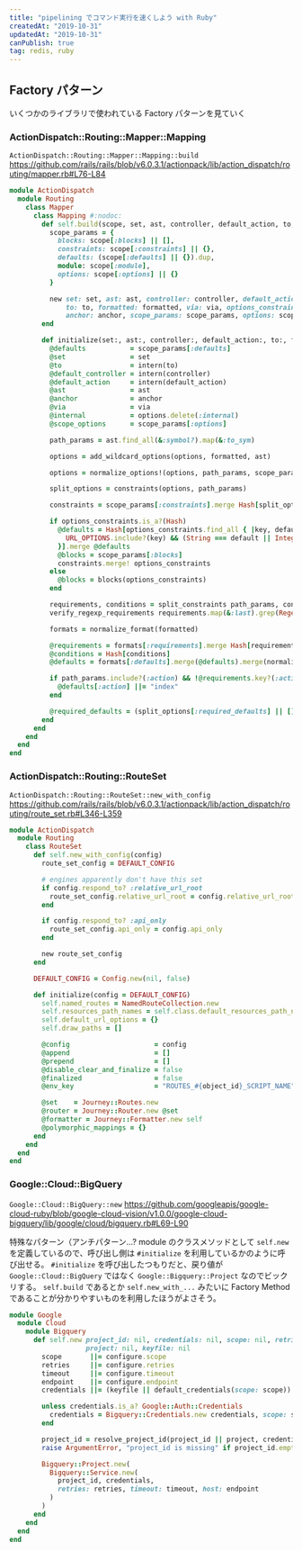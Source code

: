 ```yaml
---
title: "pipelining でコマンド実行を速くしよう with Ruby"
createdAt: "2019-10-31"
updatedAt: "2019-10-31"
canPublish: true
tag: redis, ruby
---
```


## Factory パターン

いくつかのライブラリで使われている Factory パターンを見ていく

### ActionDispatch::Routing::Mapper::Mapping

`ActionDispatch::Routing::Mapper::Mapping::build`
https://github.com/rails/rails/blob/v6.0.3.1/actionpack/lib/action_dispatch/routing/mapper.rb#L76-L84

```rb
module ActionDispatch
  module Routing
    class Mapper
      class Mapping #:nodoc:
        def self.build(scope, set, ast, controller, default_action, to, via, formatted, options_constraints, anchor, options)
          scope_params = {
            blocks: scope[:blocks] || [],
            constraints: scope[:constraints] || {},
            defaults: (scope[:defaults] || {}).dup,
            module: scope[:module],
            options: scope[:options] || {}
          }

          new set: set, ast: ast, controller: controller, default_action: default_action,
              to: to, formatted: formatted, via: via, options_constraints: options_constraints,
              anchor: anchor, scope_params: scope_params, options: scope_params[:options].merge(options)
        end

        def initialize(set:, ast:, controller:, default_action:, to:, formatted:, via:, options_constraints:, anchor:, scope_params:, options:)
          @defaults           = scope_params[:defaults]
          @set                = set
          @to                 = intern(to)
          @default_controller = intern(controller)
          @default_action     = intern(default_action)
          @ast                = ast
          @anchor             = anchor
          @via                = via
          @internal           = options.delete(:internal)
          @scope_options      = scope_params[:options]

          path_params = ast.find_all(&:symbol?).map(&:to_sym)

          options = add_wildcard_options(options, formatted, ast)

          options = normalize_options!(options, path_params, scope_params[:module])

          split_options = constraints(options, path_params)

          constraints = scope_params[:constraints].merge Hash[split_options[:constraints] || []]

          if options_constraints.is_a?(Hash)
            @defaults = Hash[options_constraints.find_all { |key, default|
              URL_OPTIONS.include?(key) && (String === default || Integer === default)
            }].merge @defaults
            @blocks = scope_params[:blocks]
            constraints.merge! options_constraints
          else
            @blocks = blocks(options_constraints)
          end

          requirements, conditions = split_constraints path_params, constraints
          verify_regexp_requirements requirements.map(&:last).grep(Regexp)

          formats = normalize_format(formatted)

          @requirements = formats[:requirements].merge Hash[requirements]
          @conditions = Hash[conditions]
          @defaults = formats[:defaults].merge(@defaults).merge(normalize_defaults(options))

          if path_params.include?(:action) && !@requirements.key?(:action)
            @defaults[:action] ||= "index"
          end

          @required_defaults = (split_options[:required_defaults] || []).map(&:first)
        end
      end
    end
  end
end
```


### ActionDispatch::Routing::RouteSet

`ActionDispatch::Routing::RouteSet::new_with_config`
https://github.com/rails/rails/blob/v6.0.3.1/actionpack/lib/action_dispatch/routing/route_set.rb#L346-L359

```rb
module ActionDispatch
  module Routing
    class RouteSet
      def self.new_with_config(config)
        route_set_config = DEFAULT_CONFIG

        # engines apparently don't have this set
        if config.respond_to? :relative_url_root
          route_set_config.relative_url_root = config.relative_url_root
        end

        if config.respond_to? :api_only
          route_set_config.api_only = config.api_only
        end

        new route_set_config
      end

      DEFAULT_CONFIG = Config.new(nil, false)

      def initialize(config = DEFAULT_CONFIG)
        self.named_routes = NamedRouteCollection.new
        self.resources_path_names = self.class.default_resources_path_names
        self.default_url_options = {}
        self.draw_paths = []

        @config                     = config
        @append                     = []
        @prepend                    = []
        @disable_clear_and_finalize = false
        @finalized                  = false
        @env_key                    = "ROUTES_#{object_id}_SCRIPT_NAME"

        @set    = Journey::Routes.new
        @router = Journey::Router.new @set
        @formatter = Journey::Formatter.new self
        @polymorphic_mappings = {}
      end
    end
  end
end
```

### Google::Cloud::BigQuery

`Google::Cloud::BigQuery::new`
https://github.com/googleapis/google-cloud-ruby/blob/google-cloud-vision/v1.0.0/google-cloud-bigquery/lib/google/cloud/bigquery.rb#L69-L90

特殊なパターン（アンチパターン...?
module のクラスメソッドとして `self.new` を定義しているので、呼び出し側は `#initialize` を利用しているかのように呼び出せる。
`#initialize` を呼び出したつもりだと、戻り値が `Google::Cloud::BigQuery` ではなく `Google::Bigquery::Project` なのでビックリする。
`self.build` であるとか `self.new_with_...` みたいに Factory Method であることが分かりやすいものを利用したほうがよさそう。

```rb
module Google
  module Cloud
    module Bigquery
      def self.new project_id: nil, credentials: nil, scope: nil, retries: nil, timeout: nil, endpoint: nil,
                   project: nil, keyfile: nil
        scope       ||= configure.scope
        retries     ||= configure.retries
        timeout     ||= configure.timeout
        endpoint    ||= configure.endpoint
        credentials ||= (keyfile || default_credentials(scope: scope))

        unless credentials.is_a? Google::Auth::Credentials
          credentials = Bigquery::Credentials.new credentials, scope: scope
        end

        project_id = resolve_project_id(project_id || project, credentials)
        raise ArgumentError, "project_id is missing" if project_id.empty?

        Bigquery::Project.new(
          Bigquery::Service.new(
            project_id, credentials,
            retries: retries, timeout: timeout, host: endpoint
          )
        )
      end
    end
  end
end
```
